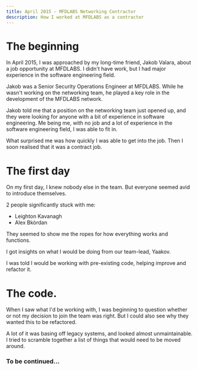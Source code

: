 ```yaml
---
title: April 2015 - MFDLABS Networking Contractor
description: How I worked at MFDLABS as a contractor
---
```


# The beginning

In April 2015, I was approached by my long-time friend, Jakob Valara, about a job opportunity at MFDLABS. I didn't have work, but I had major experience in the software engineering field.

Jakob was a Senior Security Operations Engineer at MFDLABS. While he wasn't working on the networking team, he played a key role in the development of the MFDLABS network.

Jakob told me that a position on the networking team just opened up, and they were looking for anyone with a bit of experience in software engineering. Me being me, with no job and a lot of experience in the software engineering field, I was able to fit in.

What surprised me was how quickly I was able to get into the job. Then I soon realised that it was a contract job.

# The first day

On my first day, I knew nobody else in the team. But everyone seemed avid to introduce themselves.

2 people significantly stuck with me:
- Leighton Kavanagh
- Alex Bkòrdan

They seemed to show me the ropes for how everything works and functions.

I got insights on what I would be doing from our team-lead, Yaakov.

I was told I would be working with pre-existing code, helping improve and refactor it.

# The code.

When I saw what I'd be working with, I was beginning to question whether or not my decision to join the team was right.
But I could also see why they wanted this to be refactored.

A lot of it was basing off legacy systems, and looked almost unmaintainable. I tried to scramble together a list of things that would need to be moved around.

### To be continued...